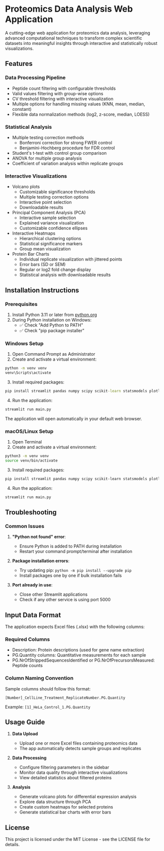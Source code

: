 # Proteomics Data Analysis Web Application

A cutting-edge web application for proteomics data analysis, leveraging advanced computational techniques to transform complex scientific datasets into meaningful insights through interactive and statistically robust visualizations.

## Features

### Data Processing Pipeline
- Peptide count filtering with configurable thresholds
- Valid values filtering with group-wise options
- CV threshold filtering with interactive visualization
- Multiple options for handling missing values (KNN, mean, median, constant)
- Flexible data normalization methods (log2, z-score, median, LOESS)

### Statistical Analysis
- Multiple testing correction methods
  - Bonferroni correction for strong FWER control
  - Benjamini-Hochberg procedure for FDR control
- Student's t-test with control group comparison
- ANOVA for multiple group analysis
- Coefficient of variation analysis within replicate groups

### Interactive Visualizations
- Volcano plots
  - Customizable significance thresholds
  - Multiple testing correction options
  - Interactive point selection
  - Downloadable results
- Principal Component Analysis (PCA)
  - Interactive sample selection
  - Explained variance visualization
  - Customizable confidence ellipses
- Interactive Heatmaps
  - Hierarchical clustering options
  - Statistical significance markers
  - Group mean visualization
- Protein Bar Charts
  - Individual replicate visualization with jittered points
  - Error bars (SD or SEM)
  - Regular or log2 fold change display
  - Statistical analysis with downloadable results

## Installation Instructions

### Prerequisites
1. Install Python 3.11 or later from [python.org](https://www.python.org/downloads/)
2. During Python installation on Windows:
   - ✅ Check "Add Python to PATH"
   - ✅ Check "pip package installer"

### Windows Setup
1. Open Command Prompt as Administrator
2. Create and activate a virtual environment:
```cmd
python -m venv venv
venv\Scripts\activate
```

3. Install required packages:
```cmd
pip install streamlit pandas numpy scipy scikit-learn statsmodels plotly seaborn matplotlib upsetplot openpyxl
```

4. Run the application:
```cmd
streamlit run main.py
```

The application will open automatically in your default web browser.

### macOS/Linux Setup
1. Open Terminal
2. Create and activate a virtual environment:
```bash
python3 -m venv venv
source venv/bin/activate
```

3. Install required packages:
```bash
pip install streamlit pandas numpy scipy scikit-learn statsmodels plotly seaborn matplotlib upsetplot openpyxl
```

4. Run the application:
```bash
streamlit run main.py
```

## Troubleshooting

### Common Issues
1. **"Python not found" error**:
   - Ensure Python is added to PATH during installation
   - Restart your command prompt/terminal after installation

2. **Package installation errors**:
   - Try updating pip: `python -m pip install --upgrade pip`
   - Install packages one by one if bulk installation fails

3. **Port already in use**:
   - Close other Streamlit applications
   - Check if any other service is using port 5000

## Input Data Format

The application expects Excel files (.xlsx) with the following columns:

### Required Columns
- Description: Protein descriptions (used for gene name extraction)
- PG.Quantity columns: Quantitative measurements for each sample
- PG.NrOfStrippedSequencesIdentified or PG.NrOfPrecursorsMeasured: Peptide counts

### Column Naming Convention
Sample columns should follow this format:
```
[Number]_CellLine_Treatment_ReplicateNumber.PG.Quantity
```
Example: `[1]_HeLa_Control_1.PG.Quantity`

## Usage Guide

1. **Data Upload**
   - Upload one or more Excel files containing proteomics data
   - The app automatically detects sample groups and replicates

2. **Data Processing**
   - Configure filtering parameters in the sidebar
   - Monitor data quality through interactive visualizations
   - View detailed statistics about filtered proteins

3. **Analysis**
   - Generate volcano plots for differential expression analysis
   - Explore data structure through PCA
   - Create custom heatmaps for selected proteins
   - Generate statistical bar charts with error bars

## License

This project is licensed under the MIT License - see the LICENSE file for details.